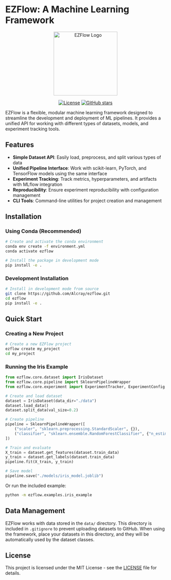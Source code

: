 # EZFlow: A Machine Learning Framework

<p align="center">
  <img src="docs/images/ezflow_logo.png" alt="EZFlow Logo" width="200"/>
</p>

<p align="center">
  <a href="https://github.com/Alcray/ezflow/blob/main/LICENSE"><img src="https://img.shields.io/github/license/Alcray/ezflow.svg" alt="License"></a>
  <a href="https://github.com/Alcray/ezflow/stargazers"><img src="https://img.shields.io/github/stars/Alcray/ezflow.svg" alt="GitHub stars"></a>
</p>

EZFlow is a flexible, modular machine learning framework designed to streamline the development and deployment of ML pipelines. It provides a unified API for working with different types of datasets, models, and experiment tracking tools.

## Features

- **Simple Dataset API**: Easily load, preprocess, and split various types of data
- **Unified Pipeline Interface**: Work with scikit-learn, PyTorch, and TensorFlow models using the same interface
- **Experiment Tracking**: Track metrics, hyperparameters, and artifacts with MLflow integration
- **Reproducibility**: Ensure experiment reproducibility with configuration management
- **CLI Tools**: Command-line utilities for project creation and management

## Installation

### Using Conda (Recommended)

```bash
# Create and activate the conda environment
conda env create -f environment.yml
conda activate ezflow

# Install the package in development mode
pip install -e .
```

### Development Installation

```bash
# Install in development mode from source
git clone https://github.com/Alcray/ezflow.git
cd ezflow
pip install -e .
```

## Quick Start

### Creating a New Project

```bash
# Create a new EZFlow project
ezflow create my_project
cd my_project
```

### Running the Iris Example

```python
from ezflow.core.dataset import IrisDataset
from ezflow.core.pipeline import SklearnPipelineWrapper
from ezflow.core.experiment import ExperimentTracker, ExperimentConfig

# Create and load dataset
dataset = IrisDataset(data_dir="./data")
dataset.load_data()
dataset.split_data(val_size=0.2)

# Create pipeline
pipeline = SklearnPipelineWrapper([
    ("scaler", "sklearn.preprocessing.StandardScaler", {}),
    ("classifier", "sklearn.ensemble.RandomForestClassifier", {"n_estimators": 100})
])

# Train and evaluate
X_train = dataset.get_features(dataset.train_data)
y_train = dataset.get_labels(dataset.train_data)
pipeline.fit(X_train, y_train)

# Save model
pipeline.save("./models/iris_model.joblib")
```

Or run the included example:

```bash
python -m ezflow.examples.iris_example
```

## Data Management

EZFlow works with data stored in the `data/` directory. This directory is included in `.gitignore` to prevent uploading datasets to GitHub. When using the framework, place your datasets in this directory, and they will be automatically used by the dataset classes.

## License

This project is licensed under the MIT License - see the [LICENSE](LICENSE) file for details.
